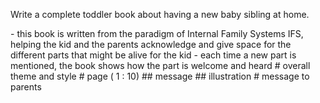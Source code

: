 <task> Write a complete toddler book about having a new baby sibling at home. </task>

<guidelines>
- this book is written from the paradigm of Internal Family Systems IFS, helping the kid  and the parents acknowledge and give space for the different parts that might be alive for the kid
- each time a new part is mentioned, the book shows  how the part is welcome and heard 
</guidelines>

<format>
# overall theme and style 
# page ( 1 : 10)
## message
## illustration
# message to parents 
</format>